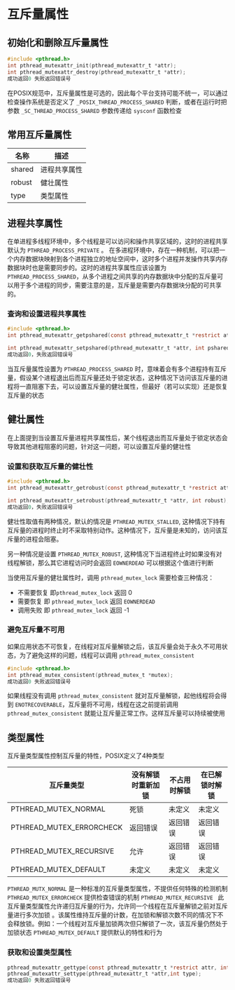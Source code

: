 互斥量属性
===
## 初始化和删除互斥量属性
```c
#include <pthread.h>
int pthread_mutexattr_init(pthread_mutexattr_t *attr);
int pthread_mutexattr_destroy(pthread_mutexattr_t *attr);
成功返回0 失败返回错误号
```
在POSIX规范中，互斥量属性是可选的，因此每个平台支持可能不统一，可以通过检查操作系统是否定义了  `_POSIX_THREAD_PROCESS_SHARED` 判断，或者在运行时把参数 `_SC_THREAD_PROCESS_SHARED` 参数传递给 `sysconf` 函数检查

## 常用互斥量属性

名称 | 描述 
---|---
shared | 进程共享属性
robust | 健壮属性
type | 类型属性



## 进程共享属性
在单进程多线程环境中，多个线程是可以访问和操作共享区域的，这时的进程共享默认为 `PTHREAD_PROCESS_PRIVATE` 。
在多进程环境中，存在一种机制，可以把一个内存数据块映射到各个进程独立的地址空间中，这时多个进程并发操作共享内存数据块时也是需要同步的。这时的进程共享属性应该设置为 `PTHREAD_PROCESS_SHARED`，从多个进程之间共享的内存数据块中分配的互斥量可以用于多个进程的同步，需要注意的是，互斥量是需要内存数据块分配的可共享的。


### 查询和设置进程共享属性

```c
#include <pthread.h>
int pthread_mutexattr_getpshared(const pthread_mutexattr_t *restrict attr,int *restrict pshared);

int pthread_mutexattr_setpshared(pthread_mutexattr_t *attr, int pshared);                        
成功返回0，失败返回错误号
```

当互斥量属性设置为 `PTHREAD_PROCESS_SHARED` 时，意味着会有多个进程持有互斥量，假设某个进程退出后而互斥量还处于锁定状态，这种情况下访问该互斥量的进程将一直阻塞下去，可以设置互斥量的健壮属性，但最好（若可以实现）还是恢复互斥量的状态

## 健壮属性

在上面提到当设置互斥量进程共享属性后，某个线程退出而互斥量处于锁定状态会导致其他进程阻塞的问题，针对这一问题，可以设置互斥量的健壮性

### 设置和获取互斥量的健壮性

```c
#include <pthread.h>
int pthread_mutexattr_getrobust(const pthread_mutexattr_t *restrict attr, int *restrict robust);

int pthread_mutexattr_setrobust(pthread_mutexattr_t *attr, int robust);
成功返回0，失败返回错误号
```
健壮性取值有两种情况，默认的情况是 `PTHREAD_MUTEX_STALLED`, 这种情况下持有互斥量的进程时终止时不采取特别动作。这种情况下，互斥量是未知的，访问该互斥量的进程会阻塞。

另一种情况是设置 `PTHREAD_MUTEX_ROBUST`, 这种情况下当进程终止时如果没有对线程解锁，那么其它进程访问时会返回 `EOWNERDEAD` 可以根据这个值进行判断

当使用互斥量的健壮属性时，调用 `pthread_mutex_lock` 需要检查三种情况：
- 不需要恢复 即`pthread_mutex_lock` 返回 0
- 需要恢复  即 `pthread_mutex_lock` 返回 `EOWNERDEAD`
- 调用失败 即 `pthread_mutex_lock` 返回 -1

### 避免互斥量不可用
如果应用状态不可恢复，在线程对互斥量解锁之后，该互斥量会处于永久不可用状态，为了避免这样的问题，线程可以调用 `pthread_mutex_consistent`

```c
#include <pthread.h>
int pthread_mutex_consistent(pthread_mutex_t *mutex);
成功返回0 失败返回错误号
```
如果线程没有调用 `pthread_mutex_consistent` 就对互斥量解锁，起他线程将会得到 `ENOTRECOVERABLE`，互斥量将不可用，线程在这之前提前调用 `pthread_mutex_consistent` 就能让互斥量正常工作。这样互斥量可以持续被使用

## 类型属性

互斥量类型属性控制互斥量的特性，POSIX定义了4种类型

互斥量类型 | 没有解锁时重新加锁 | 不占用时解锁 | 在已解锁时解锁
--- | --- | --- |---
PTHREAD_MUTEX_NORMAL | 死锁 | 未定义 | 未定义
PTHREAD_MUTEX_ERRORCHECK | 返回错误 | 返回错误 | 返回错误
PTHREAD_MUTEX_RECURSIVE | 允许 | 返回错误 | 返回错误
PTHREAD_MUTEX_DEFAULT | 未定义 | 未定义 | 未定义

`PTHREAD_MUTX_NORMAL` 是一种标准的互斥量类型属性，不提供任何特殊的检测机制
`PTHREAD_MUTEX_ERRORCHECK` 提供检查错误的机制 
`PTHREAD_MUTEX_RECURSIVE ` 此互斥量类型属性允许递归互斥量的行为，允许同一个线程在互斥量解锁之前对互斥量进行多次加锁 。该属性维持互斥量的计数，在加锁和解锁次数不同的情况下不会释放锁。例如：一个线程对互斥量加锁两次但只解锁了一次，该互斥量仍然处于加锁状态
`PTHREAD_MUTEX_DEFAULT` 提供默认的特性和行为

### 获取和设置类型属性
```c
pthread_mutexattr_gettype(const pthread_mutexattr_t *restrict attr, int *restrict type);
pthread_mutexattr_settype(pthread_mutexattr_t *attr,int type);
成功返回0 失败返回错误号
```